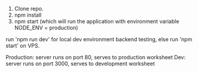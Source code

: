 1. Clone repo.
2. npm install
3. npm start (which will run the application with environment variable NODE_ENV = production)

run 'npm run dev' for local dev environment backend testing, else run 'npm start' on VPS.

Production:
  server runs on port 80,
  serves to production worksheet
Dev:
  server runs on port 3000,
  serves to development worksheet